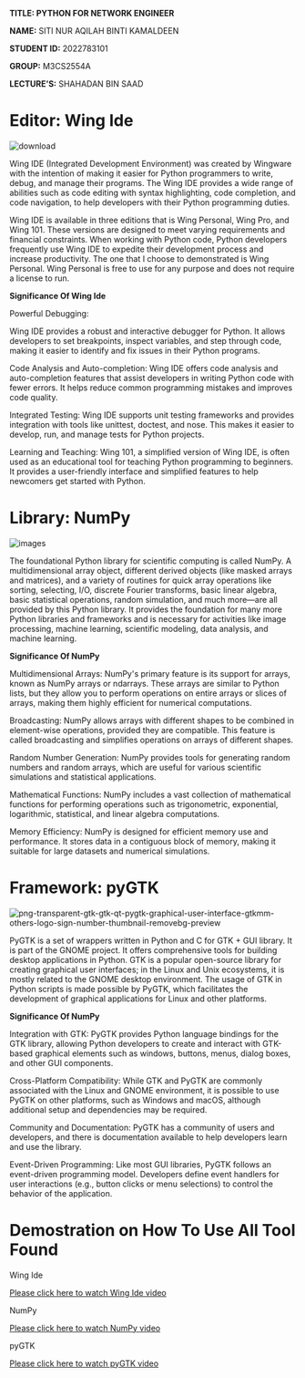 
**TITLE: PYTHON FOR NETWORK ENGINEER**

**NAME:** SITI NUR AQILAH BINTI KAMALDEEN              

**STUDENT ID:** 2022783101

**GROUP:** M3CS2554A                                

**LECTURE’S:** SHAHADAN BIN SAAD


# **Editor: Wing Ide**

![download](https://github.com/addff/2310-ITT440/assets/146957815/ed775142-2c16-404a-acae-6c8b10e1e75c)
 
  Wing IDE (Integrated Development Environment) was created by Wingware with the intention of making it easier for Python programmers to write, debug, and manage their programs. The Wing IDE provides a wide range of abilities such as code editing with syntax highlighting, code completion, and code navigation, to help developers with their Python programming duties. 

  Wing IDE is available in three editions that is Wing Personal, Wing Pro, and Wing 101. These versions are designed to meet varying requirements and financial constraints. When working with Python code, Python developers frequently use Wing IDE to expedite their development process and increase productivity. The one that I choose to demonstrated is Wing Personal. Wing Personal is free to use for any purpose and does not require a license to run.

**Significance Of Wing Ide**

Powerful Debugging: 


Wing IDE provides a robust and interactive debugger for Python. It allows developers to set breakpoints, inspect variables, and step through code, making it easier to identify and fix issues in their Python programs.

Code Analysis and Auto-completion:
Wing IDE offers code analysis and auto-completion features that assist developers in writing Python code with fewer errors. It helps reduce common programming mistakes and improves code quality.

Integrated Testing: 
Wing IDE supports unit testing frameworks and provides integration with tools like unittest, doctest, and nose. This makes it easier to develop, run, and manage tests for Python projects.

Learning and Teaching: 
Wing 101, a simplified version of Wing IDE, is often used as an educational tool for teaching Python programming to beginners. It provides a user-friendly interface and simplified features to help newcomers get started with Python.


# **Library: NumPy**

![images](https://github.com/addff/2310-ITT440/assets/146957815/d3ea8a18-7365-4a23-ac71-78138f14f881)

 
The foundational Python library for scientific computing is called NumPy. A multidimensional array object, different derived objects (like masked arrays and matrices), and a variety of routines for quick array operations like sorting, selecting, I/O, discrete Fourier transforms, basic linear algebra, basic statistical operations, random simulation, and much more—are all provided by this Python library. It provides the foundation for many more Python libraries and frameworks and is necessary for activities like image processing, machine learning, scientific modeling, data analysis, and machine learning.

**Significance Of NumPy**

Multidimensional Arrays: 
NumPy's primary feature is its support for arrays, known as NumPy arrays or ndarrays. These arrays are similar to Python lists, but they allow you to perform operations on entire arrays or slices of arrays, making them highly efficient for numerical computations.

Broadcasting: 
NumPy allows arrays with different shapes to be combined in element-wise operations, provided they are compatible. This feature is called broadcasting and simplifies operations on arrays of different shapes.

Random Number Generation: 
NumPy provides tools for generating random numbers and random arrays, which are useful for various scientific simulations and statistical applications.

Mathematical Functions:
 NumPy includes a vast collection of mathematical functions for performing operations such as trigonometric, exponential, logarithmic, statistical, and linear algebra computations.
 
Memory Efficiency: 
NumPy is designed for efficient memory use and performance. It stores data in a contiguous block of memory, making it suitable for large datasets and numerical simulations.

# **Framework: pyGTK**

![png-transparent-gtk-gtk-qt-pygtk-graphical-user-interface-gtkmm-others-logo-sign-number-thumbnail-removebg-preview](https://github.com/addff/2310-ITT440/assets/146957815/ae8a5534-705f-4d02-b9fe-49730f434a4a)
 
PyGTK is a set of wrappers written in Python and C for GTK + GUI library. It is part of the GNOME project. It offers comprehensive tools for building desktop applications in Python. GTK is a popular open-source library for creating graphical user interfaces; in the Linux and Unix ecosystems, it is mostly related to the GNOME desktop environment. The usage of GTK in Python scripts is made possible by PyGTK, which facilitates the development of graphical applications for Linux and other platforms.

**Significance Of NumPy**

Integration with GTK:
 PyGTK provides Python language bindings for the GTK library, allowing Python developers to create and interact with GTK-based graphical elements such as windows, buttons, menus, dialog boxes, and other GUI components.
 
Cross-Platform Compatibility: 
While GTK and PyGTK are commonly associated with the Linux and GNOME environment, it is possible to use PyGTK on other platforms, such as Windows and macOS, although additional setup and dependencies may be required.

Community and Documentation:
 PyGTK has a community of users and developers, and there is documentation available to help developers learn and use the library.
 
Event-Driven Programming:
 Like most GUI libraries, PyGTK follows an event-driven programming model. Developers define event handlers for user interactions (e.g., button clicks or menu selections) to control the behavior of the application.




# **Demostration on How To Use All Tool Found**

Wing Ide

 <a href="YOUR_GOOGLE_DRIVE_LINK">Please click here to watch Wing Ide video</a>
 
NumPy

 <a href="YOUR_GOOGLE_DRIVE_LINK">Please click here to watch NumPy video</a>
 
pyGTK

 <a href="YOUR_GOOGLE_DRIVE_LINK">Please click here to watch pyGTK video</a>
